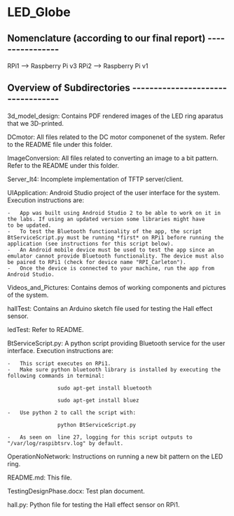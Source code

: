 # LED_Globe

## Nomenclature (according to our final report) ----------------
    
  RPi1 --> Raspberry Pi v3
  RPi2 --> Raspberry Pi v1

## Overview of Subdirectories ----------------------------------

3d_model_design:		Contains PDF rendered images of the LED ring aparatus that we 3D-printed.
  
DCmotor:			All files related to the DC motor componenet of the system. Refer to the README file under this folder.
  
ImageConversion:		All files related to converting an image to a bit pattern. Refer to the README under this folder.

Server_It4:			Incomplete implementation of TFTP server/client.
    
UIApplication:			Android Studio project of the user interface for the system. Execution instructions are:
      			
	-	App was built using Android Studio 2 to be able to work on it in the labs. If using an updated version some libraries might have 					to be updated.
	-	To test the Bluetooth functionality of the app, the script BtServiceScript.py must be running *first* on RPi1 before running the application (see instructions for this script below).
	-	An Android mobile device must be used to test the app since an emulator cannot provide Bluetooth functionality. The device must also be paired to RPi1 (check for device name "RPI_Carleton").
	-	Once the device is connected to your machine, run the app from Android Studio.
	
Videos_and_Pictures:		Contains demos of working components and pictures of the system.
	
hallTest:			Contains an Arduino sketch file used for testing the Hall effect sensor.
	
ledTest:			Refer to README.
	
BtServiceScript.py:		A python script providing Bluetooth service for the user interface. Execution instructions are:
			
	-	This script executes on RPi1.
	-	Make sure python bluetooth library is installed by executing the following commands in terminal:
					
					sudo apt-get install bluetooth
					
					sudo apt-get install bluez
			
	-	Use python 2 to call the script with:
					
					python BtServiceScript.py

	-	As seen on  line 27, logging for this script outputs to "/var/log/raspibtsrv.log" by default.

OperationNoNetwork:		Instructions on running a new bit pattern on the LED ring.

README.md:			This file.
		
TestingDesignPhase.docx:	Test plan document.
		
hall.py:			Python file for testing the Hall effect sensor on RPi1.
